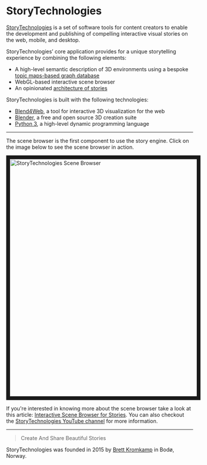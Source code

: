 # StoryTechnologies

[StoryTechnologies](http://www.storytechnologies.com/) is a set of software tools for content creators to enable the development and publishing of compelling interactive visual stories on the web, mobile, and desktop.

StoryTechnologies’ core application provides for a unique storytelling experience by combining the following elements:

* A high-level semantic description of 3D environments using a bespoke [topic maps-based graph database](https://github.com/brettkromkamp/topicmaps_engine)
* WebGL-based interactive scene browser
* An opinionated [architecture of stories](http://www.storytechnologies.com/2016/05/minimum-viable-story/)

StoryTechnologies is built with the following technologies:

* [Blend4Web](https://www.blend4web.com/), a tool for interactive 3D visualization for the web
* [Blender](https://www.blender.org/), a free and open source 3D creation suite
* [Python 3](https://www.python.org/), a high-level dynamic programming language

---
The scene browser is the first component to use the story engine. Click on the image below to see the scene browser in action.

<a href="http://www.youtube.com/watch?feature=player_embedded&v=RF1-VGqixnM
" target="_blank"><img src="http://www.storytechnologies.com/wp-content/uploads/2016/11/desert1-small.png" 
alt="StoryTechnologies Scene Browser" width="640" border="10" /></a>

If you're interested in knowing more about the scene browser take a look at this article: [Interactive Scene Browser for Stories](http://www.storytechnologies.com/2016/10/interactive-scene-browser-for-stories/). You can also checkout the [StoryTechnologies YouTube channel](https://www.youtube.com/channel/UCd1QRCmYP9AVxno-AjZvAyg) for more information. 

---
> Create And Share Beautiful Stories

StoryTechnologies was founded in 2015 by [Brett Kromkamp](https://twitter.com/brettkromkamp) in Bodø, Norway.

